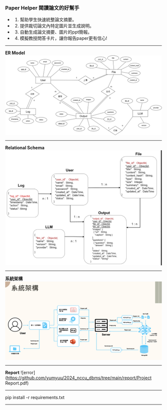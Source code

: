 ### Paper Helper 閱讀論文的好幫手

* 1. 幫助學生快速統整論文摘要。

* 2. 提供裁切論文內特定圖片並生成說明。

* 3. 自動生成論文摘要、圖片的ppt簡報。

* 4. 模擬教授問答卡片，讓你報告paper更有信心!

---

**ER Model**
![image error](https://github.com/yumyuu/2024_nccu_dbms/blob/main/img/ER.drawio.png)

---

**Relational Schema**
![image error](https://github.com/yumyuu/2024_nccu_dbms/blob/main/img/Relation.png)

---

**系統架構**
![image error](https://github.com/yumyuu/2024_nccu_dbms/blob/main/img/system_arc.png)

---

**Report**
![error](https://github.com/yumyuu/2024_nccu_dbms/tree/main/report/Project Report.pdf)

---

pip install -r requirements.txt

---